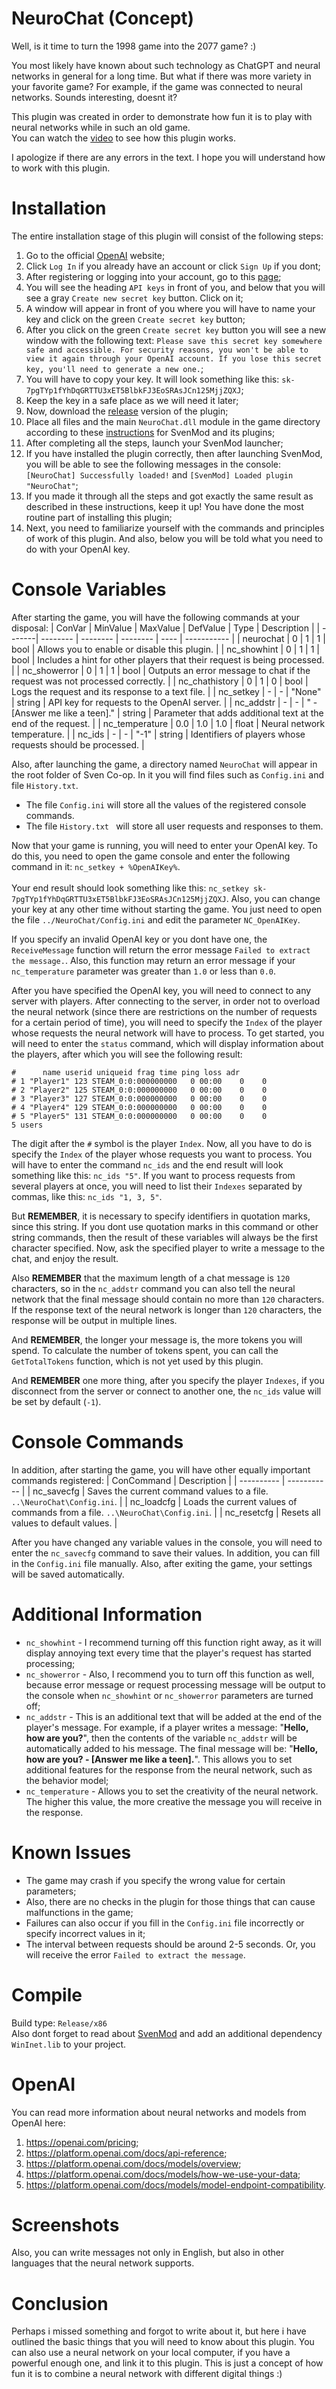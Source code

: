 # NeuroChat (Concept)
Well, is it time to turn the 1998 game into the 2077 game? :)<br>

You most likely have known about such technology as ChatGPT and neural networks in general for a long time. But what if there was more variety in your favorite game? For example, if the game was connected to neural networks. Sounds interesting, doesnt it?<br>

This plugin was created in order to demonstrate how fun it is to play with neural networks while in such an old game.<br>
You can watch the [video](https://youtu.be/9-A0KLn1jPc) to see how this plugin works.<br>

I apologize if there are any errors in the text. I hope you will understand how to work with this plugin.

# Installation
The entire installation stage of this plugin will consist of the following steps:<br>

1. Go to the official [OpenAI](https://openai.com/) website;
2. Click `Log In` if you already have an account or click `Sign Up` if you dont;
3. After registering or logging into your account, go to this [page](https://platform.openai.com/account/api-keys);
4. You will see the heading `API keys` in front of you, and below that you will see a gray `Create new secret key` button. Click on it;
5. A window will appear in front of you where you will have to name your key and click on the green `Create secret key` button;
6. After you click on the green `Create secret key` button you will see a new window with the following text: `Please save this secret key somewhere safe and accessible. For security reasons, you won't be able to view it again through your OpenAI account. If you lose this secret key, you'll need to generate a new one.`;
7. You will have to copy your key. It will look something like this: `sk-7pgTYp1fYhDqGRTTU3xET5BlbkFJ3EoSRAsJCn125MjjZQXJ`;
8. Keep the key in a safe place as we will need it later;
9. Now, download the [release](https://github.com/kekekekkek/NeuroChat/releases/tag/v0.1) version of the plugin;
10. Place all files and the main `NeuroChat.dll` module in the game directory according to these [instructions](https://github.com/sw1ft747/svenmod#svenmod) for SvenMod and its plugins;
11. After completing all the steps, launch your SvenMod launcher;
12. If you have installed the plugin correctly, then after launching SvenMod, you will be able to see the following messages in the console: `[NeuroChat] Successfully loaded!` and `[SvenMod] Loaded plugin "NeuroChat"`;
13. If you made it through all the steps and got exactly the same result as described in these instructions, keep it up! You have done the most routine part of installing this plugin;
14. Next, you need to familiarize yourself with the commands and principles of work of this plugin. And also, below you will be told what you need to do with your OpenAI key.

# Console Variables
After starting the game, you will have the following commands at your disposal:
| ConVar | MinValue | MaxValue | DefValue | Type | Description |
| -------| -------- | -------- | -------- | ---- | ----------- |
| neurochat | 0 | 1 | 1 | bool | Allows you to enable or disable this plugin. |
| nc_showhint | 0 | 1 | 1 | bool | Includes a hint for other players that their request is being processed. |
| nc_showerror | 0 | 1 | 1 | bool | Outputs an error message to chat if the request was not processed correctly. |
| nc_chathistory | 0 | 1 | 0 | bool | Logs the request and its response to a text file. |
| nc_setkey | - | - | "None" | string | API key for requests to the OpenAI server. |
| nc_addstr | - | - | " - [Answer me like a teen]." | string | Parameter that adds additional text at the end of the request. |
| nc_temperature | 0.0 | 1.0 | 1.0 | float | Neural network temperature. |
| nc_ids | - | - | "-1" | string | Identifiers of players whose requests should be processed. |

Also, after launching the game, a directory named `NeuroChat` will appear in the root folder of Sven Co-op. In it you will find files such as `Config.ini` and file `History.txt`.<br>

* The file `Config.ini` will store all the values of the registered console commands.
* The file `History.txt ` will store all user requests and responses to them.

Now that your game is running, you will need to enter your OpenAI key. To do this, you need to open the game console and enter the following command in it: `nc_setkey + %OpenAIKey%`.<br><br>
Your end result should look something like this: `nc_setkey sk-7pgTYp1fYhDqGRTTU3xET5BlbkFJ3EoSRAsJCn125MjjZQXJ`. Also, you can change your key at any other time without starting the game. You just need to open the file `../NeuroChat/Config.ini` and edit the parameter `NC_OpenAIKey`.

If you specify an invalid OpenAI key or you dont have one, the `ReceiveMessage` function will return the error message `Failed to extract the message.`. Also, this function may return an error message if your `nc_temperature` parameter was greater than `1.0` or less than `0.0`.

After you have specified the OpenAI key, you will need to connect to any server with players. After connecting to the server, in order not to overload the neural network (since there are restrictions on the number of requests for a certain period of time), you will need to specify the `Index` of the player whose requests the neural network will have to process. To get started, you will need to enter the `status` command, which will display information about the players, after which you will see the following result:<br>
```
#      name userid uniqueid frag time ping loss adr
# 1 "Player1" 123 STEAM_0:0:000000000   0 00:00    0    0
# 2 "Player2" 125 STEAM_0:0:000000000   0 00:00    0    0
# 3 "Player3" 127 STEAM_0:0:000000000   0 00:00    0    0
# 4 "Player4" 129 STEAM_0:0:000000000   0 00:00    0    0
# 5 "Player5" 131 STEAM_0:0:000000000   0 00:00    0    0
5 users
```
The digit after the `#` symbol is the player `Index`. Now, all you have to do is specify the `Index` of the player whose requests you want to process. You will have to enter the command `nc_ids` and the end result will look something like this: `nc_ids "5"`. If you want to process requests from several players at once, you will need to list their `Indexes` separated by commas, like this: `nc_ids "1, 3, 5"`.

But **REMEMBER**, it is necessary to specify identifiers in quotation marks, since this string. If you dont use quotation marks in this command or other string commands, then the result of these variables will always be the first character specified. Now, ask the specified player to write a message to the chat, and enjoy the result.<br>

Also **REMEMBER** that the maximum length of a chat message is `120` characters, so in the `nc_addstr` command you can also tell the neural network that the final message should contain no more than `120` characters. If the response text of the neural network is longer than `120` characters, the response will be output in multiple lines.

And **REMEMBER**, the longer your message is, the more tokens you will spend. To calculate the number of tokens spent, you can call the `GetTotalTokens` function, which is not yet used by this plugin.

And **REMEMBER** one more thing, after you specify the player `Indexes`, if you disconnect from the server or connect to another one, the `nc_ids` value will be set by default (`-1`).

# Console Commands
In addition, after starting the game, you will have other equally important commands registered:
| ConCommand | Description |
| ---------- | ----------- |
| nc_savecfg | Saves the current command values to a file. `..\NeuroChat\Config.ini`. |
| nc_loadcfg | Loads the current values of commands from a file. `..\NeuroChat\Config.ini`. |
| nc_resetcfg | Resets all values to default values. |

After you have changed any variable values in the console, you will need to enter the `nc_savecfg` command to save their values. In addition, you can fill in the `Config.ini` file manually. Also, after exiting the game, your settings will be saved automatically.

# Additional Information
* `nc_showhint` - I recommend turning off this function right away, as it will display annoying text every time that the player's request has started processing;
* `nc_showerror` - Also, I recommend you to turn off this function as well, because error message or request processing message will be output to the console when `nc_showhint` or `nc_showerror` parameters are turned off;
* `nc_addstr` - This is an additional text that will be added at the end of the player's message. For example, if a player writes a message: "**Hello, how are you?**", then the contents of the variable `nc_addstr` will be automatically added to his message. The final message will be: "**Hello, how are you? - [Answer me like a teen].**". This allows you to set additional features for the response from the neural network, such as the behavior model;
* `nc_temperature` - Allows you to set the creativity of the neural network. The higher this value, the more creative the message you will receive in the response.

# Known Issues
* The game may crash if you specify the wrong value for certain parameters;
* Also, there are no checks in the plugin for those things that can cause malfunctions in the game;
* Failures can also occur if you fill in the `Config.ini` file incorrectly or specify incorrect values in it;
* The interval between requests should be around 2-5 seconds. Or, you will receive the error `Failed to extract the message`.

# Compile
Build type: `Release/x86`<br>
Also dont forget to read about [SvenMod](https://github.com/sw1ft747/svenmod#svenmod) and add an additional dependency `WinInet.lib` to your project.

# OpenAI
You can read more information about neural networks and models from OpenAI here:
1. https://openai.com/pricing;
2. https://platform.openai.com/docs/api-reference;
3. https://platform.openai.com/docs/models/overview;
4. https://platform.openai.com/docs/models/how-we-use-your-data;
5. https://platform.openai.com/docs/models/model-endpoint-compatibility.

# Screenshots
Also, you can write messages not only in English, but also in other languages that the neural network supports.

# Conclusion
Perhaps i missed something and forgot to write about it, but here i have outlined the basic things that you will need to know about this plugin. You can also use a neural network on your local computer, if you have a powerful enough one, and link it to this plugin. This is just a concept of how fun it is to combine a neural network with different digital things :)
